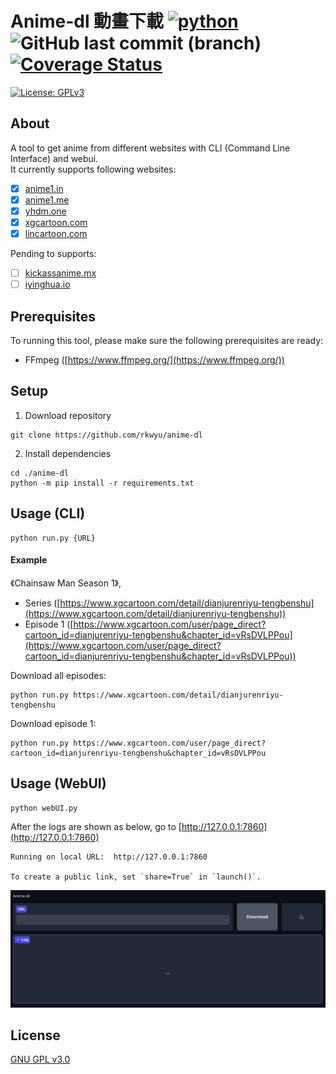 # Anime-dl 動畫下載 [![python](https://img.shields.io/badge/Python-3.11-3776AB.svg?style=flat&logo=python&logoColor=white)](https://www.python.org) ![GitHub last commit (branch)](https://img.shields.io/github/last-commit/rkwyu/anime-dl/main) [![Coverage Status](https://coveralls.io/repos/github/rkwyu/anime-dl/badge.svg?branch=main)](https://coveralls.io/github/rkwyu/anime-dl?branch=main)

[![License: GPLv3](https://img.shields.io/badge/License-GPLv3-blue.svg)](https://www.gnu.org/licenses/gpl-3.0)

## About ##
A tool to get anime from different websites with CLI (Command Line Interface) and webui.  
It currently supports following websites:  
- [x] [anime1.in](https://anime1.in/)  
- [x] [anime1.me](https://anime1.me/)  
- [x] [yhdm.one](https://yhdm.one/)  
- [x] [xgcartoon.com](https://www.xgcartoon.com/)
- [x] [lincartoon.com](https://www.lincartoon.com/)

Pending to supports:  
- [ ] [kickassanime.mx](https://www1.kickassanime.mx/)
- [ ] [iyinghua.io](http://www.iyinghua.io/)

## Prerequisites ##
To running this tool, please make sure the following prerequisites are ready:
- FFmpeg ([https://www.ffmpeg.org/](https://www.ffmpeg.org/))

## Setup ##
1. Download repository  
```console
git clone https://github.com/rkwyu/anime-dl
```
2. Install dependencies
```console
cd ./anime-dl
python -m pip install -r requirements.txt
```

## Usage (CLI) ##
```console
python run.py {URL}
```

#### Example ####
《Chainsaw Man Season 1》,  
- Series ([https://www.xgcartoon.com/detail/dianjurenriyu-tengbenshu](https://www.xgcartoon.com/detail/dianjurenriyu-tengbenshu))  
- Episode 1 ([https://www.xgcartoon.com/user/page_direct?cartoon_id=dianjurenriyu-tengbenshu&chapter_id=vRsDVLPPou](https://www.xgcartoon.com/user/page_direct?cartoon_id=dianjurenriyu-tengbenshu&chapter_id=vRsDVLPPou))  

Download all episodes:  
```console
python run.py https://www.xgcartoon.com/detail/dianjurenriyu-tengbenshu
```

Download episode 1:  
```console
python run.py https://www.xgcartoon.com/user/page_direct?cartoon_id=dianjurenriyu-tengbenshu&chapter_id=vRsDVLPPou
```

## Usage (WebUI) ##
```console
python webUI.py
```
After the logs are shown as below, go to [http://127.0.0.1:7860](http://127.0.0.1:7860)
```console
Running on local URL:  http://127.0.0.1:7860

To create a public link, set `share=True` in `launch()`.
```
![anime-al screenshot](docs/screenshot.png?raw=true "anime-al")


## License ##
[GNU GPL v3.0](LICENSE.md)
